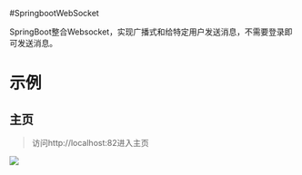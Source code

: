 #SpringbootWebSocket

SpringBoot整合Websocket，实现广播式和给特定用户发送消息，不需要登录即可发送消息。

# 示例

## 主页

> 访问http://localhost:82进入主页

 ![](https://git.oschina.net/bgt0314/SpringbootWebSocket/tree/master/src/main/resources/static/image/index.png) 